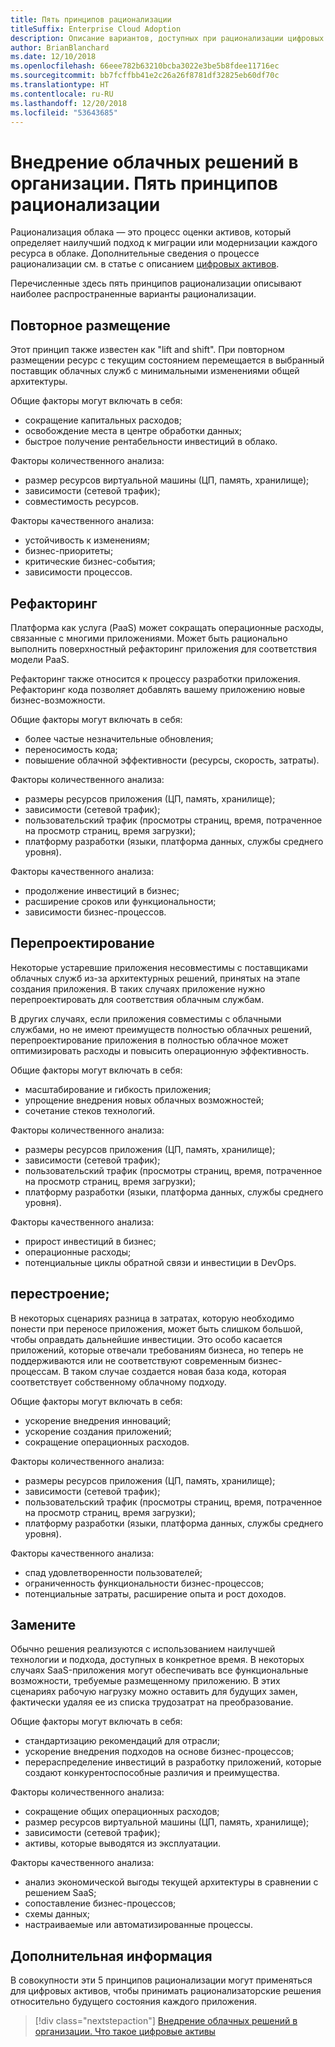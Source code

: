 ```yaml
---
title: Пять принципов рационализации
titleSuffix: Enterprise Cloud Adoption
description: Описание вариантов, доступных при рационализации цифровых активов
author: BrianBlanchard
ms.date: 12/10/2018
ms.openlocfilehash: 66eee782b63210bcba3022e3be5b8fdee11716ec
ms.sourcegitcommit: bb7fcffbb41e2c26a26f8781df32825eb60df70c
ms.translationtype: HT
ms.contentlocale: ru-RU
ms.lasthandoff: 12/20/2018
ms.locfileid: "53643685"
---
```

# <a name="enterprise-cloud-adoption-the-5-rs-of-rationalization"></a>Внедрение облачных решений в организации. Пять принципов рационализации

Рационализация облака — это процесс оценки активов, который определяет наилучший подход к миграции или модернизации каждого ресурса в облаке. Дополнительные сведения о процессе рационализации см. в статье с описанием [цифровых активов](overview.md).

Перечисленные здесь пять принципов рационализации описывают наиболее распространенные варианты рационализации.

## <a name="rehost"></a>Повторное размещение

Этот принцип также известен как "lift and shift". При повторном размещении ресурс с текущим состоянием перемещается в выбранный поставщик облачных служб с минимальными изменениями общей архитектуры.

Общие факторы могут включать в себя:

* сокращение капитальных расходов;
* освобождение места в центре обработки данных;
* быстрое получение рентабельности инвестиций в облако.

Факторы количественного анализа:

* размер ресурсов виртуальной машины (ЦП, память, хранилище);
* зависимости (сетевой трафик);
* совместимость ресурсов.

Факторы качественного анализа:

* устойчивость к изменениям;
* бизнес-приоритеты;
* критические бизнес-события;
* зависимости процессов.

## <a name="refactor"></a>Рефакторинг

Платформа как услуга (PaaS) может сокращать операционные расходы, связанные с многими приложениями. Может быть рационально выполнить поверхностный рефакторинг приложения для соответствия модели PaaS.

Рефакторинг также относится к процессу разработки приложения. Рефакторинг кода позволяет добавлять вашему приложению новые бизнес-возможности.

Общие факторы могут включать в себя:

* более частые незначительные обновления;
* переносимость кода;
* повышение облачной эффективности (ресурсы, скорость, затраты).

Факторы количественного анализа:

* размеры ресурсов приложения (ЦП, память, хранилище);
* зависимости (сетевой трафик);
* пользовательский трафик (просмотры страниц, время, потраченное на просмотр страниц, время загрузки);
* платформу разработки (языки, платформа данных, службы среднего уровня).

Факторы качественного анализа:

* продолжение инвестиций в бизнес;
* расширение сроков или функциональности;
* зависимости бизнес-процессов.

## <a name="rearchitect"></a>Перепроектирование

Некоторые устаревшие приложения несовместимы с поставщиками облачных служб из-за архитектурных решений, принятых на этапе создания приложения. В таких случаях приложение нужно перепроектировать для соответствия облачным службам.

В других случаях, если приложения совместимы с облачными службами, но не имеют преимуществ полностью облачных решений, перепроектирование приложения в полностью облачное может оптимизировать расходы и повысить операционную эффективность.

Общие факторы могут включать в себя:

* масштабирование и гибкость приложения;
* упрощение внедрения новых облачных возможностей;
* сочетание стеков технологий.

Факторы количественного анализа:

* размеры ресурсов приложения (ЦП, память, хранилище);
* зависимости (сетевой трафик);
* пользовательский трафик (просмотры страниц, время, потраченное на просмотр страниц, время загрузки);
* платформу разработки (языки, платформа данных, службы среднего уровня).

Факторы качественного анализа:

* прирост инвестиций в бизнес;
* операционные расходы;
* потенциальные циклы обратной связи и инвестиции в DevOps.

## <a name="rebuild"></a>перестроение;

В некоторых сценариях разница в затратах, которую необходимо понести при переносе приложения, может быть слишком большой, чтобы оправдать дальнейшие инвестиции. Это особо касается приложений, которые отвечали требованиям бизнеса, но теперь не поддерживаются или не соответствуют современным бизнес-процессам. В таком случае создается новая база кода, которая соответствует собственному облачному подходу.

Общие факторы могут включать в себя:

* ускорение внедрения инноваций;
* ускорение создания приложений;
* сокращение операционных расходов.

Факторы количественного анализа:

* размеры ресурсов приложения (ЦП, память, хранилище);
* зависимости (сетевой трафик);
* пользовательский трафик (просмотры страниц, время, потраченное на просмотр страниц, время загрузки);
* платформу разработки (языки, платформа данных, службы среднего уровня).

Факторы качественного анализа:

* спад удовлетворенности пользователей;
* ограниченность функциональности бизнес-процессов;
* потенциальные затраты, расширение опыта и рост доходов.

## <a name="replace"></a>Замените

Обычно решения реализуются с использованием наилучшей технологии и подхода, доступных в конкретное время. В некоторых случаях SaaS-приложения могут обеспечивать все функциональные возможности, требуемые размещенному приложению. В этих сценариях рабочую нагрузку можно оставить для будущих замен, фактически удаляя ее из списка трудозатрат на преобразование.

Общие факторы могут включать в себя:

* стандартизацию рекомендаций для отрасли;
* ускорение внедрения подходов на основе бизнес-процессов;
* перераспределение инвестиций в разработку приложений, которые создают конкурентоспособные различия и преимущества.

Факторы количественного анализа:

* сокращение общих операционных расходов;
* размер ресурсов виртуальной машины (ЦП, память, хранилище);
* зависимости (сетевой трафик);
* активы, которые выводятся из эксплуатации.

Факторы качественного анализа:

* анализ экономической выгоды текущей архитектуры в сравнении с решением SaaS;
* сопоставление бизнес-процессов;
* схемы данных;
* настраиваемые или автоматизированные процессы.

## <a name="next-steps"></a>Дополнительная информация

В совокупности эти 5 принципов рационализации могут применяться для цифровых активов, чтобы принимать рационализаторские решения относительно будущего состояния каждого приложения.

> [!div class="nextstepaction"]
> [Внедрение облачных решений в организации. Что такое цифровые активы](overview.md)
